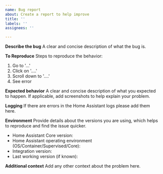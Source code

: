 ```yaml
---
name: Bug report
about: Create a report to help improve
title: ''
labels: ''
assignees: ''

---
```


**Describe the bug**
A clear and concise description of what the bug is.

**To Reproduce**
Steps to reproduce the behavior:
1. Go to '...'
2. Click on '....'
3. Scroll down to '....'
4. See error

**Expected behavior**
A clear and concise description of what you expected to happen.
If applicable, add screenshots to help explain your problem.

**Logging**
If there are errors in the Home Assistant logs please add them here.

**Environment**
Provide details about the versions you are using, which helps to reproduce and find the issue quicker.

- Home Assistant Core version: 
- Home Assistant operating environment (OS/Container/Supervised/Core): 
- Integration version: 
- Last working version (if known): 

**Additional context**
Add any other context about the problem here.
